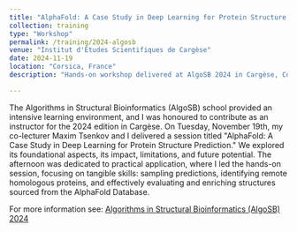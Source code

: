 ```yaml
---
title: "AlphaFold: A Case Study in Deep Learning for Protein Structure Prediction"
collection: training
type: "Workshop"
permalink: /training/2024-algosb
venue: "Institut d'Études Scientifiques de Cargèse"
date: 2024-11-19
location: "Corsica, France"
description: "Hands-on workshop delivered at AlgoSB 2024 in Cargèse, Corsica, exploring AlphaFold's deep learning approach to protein structure prediction, including its applications, limitations, and practical use of the AlphaFold Database."

---
```


The Algorithms in Structural Bioinformatics (AlgoSB) school provided an intensive learning environment, and I was honoured to contribute as an instructor for the 2024 edition in Cargèse. On Tuesday, November 19th, my co-lecturer Maxim Tsenkov and I delivered a session titled "AlphaFold: A Case Study in Deep Learning for Protein Structure Prediction." We explored its foundational aspects, its impact, limitations, and future potential. The afternoon was dedicated to practical application, where I led the hands-on session, focusing on tangible skills: sampling predictions, identifying remote homologous proteins, and effectively evaluating and enriching structures sourced from the AlphaFold Database.

For more information see: [Algorithms in Structural Bioinformatics (AlgoSB) 2024](https://algosb2024.sciencesconf.org/?lang=en)
